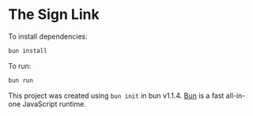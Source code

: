 
# The Sign Link

To install dependencies:

```bash
bun install
```

To run:

```bash
bun run  
```

This project was created using `bun init` in bun v1.1.4. [Bun](https://bun.sh) is a fast all-in-one JavaScript runtime.
